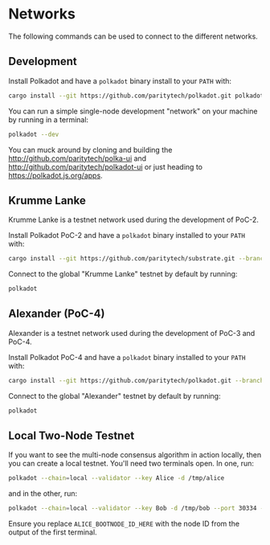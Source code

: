 # Networks

The following commands can be used to connect to the different networks.

## Development

Install Polkadot and have a `polkadot` binary install to your `PATH` with:

```bash
cargo install --git https://github.com/paritytech/polkadot.git polkadot
```

You can run a simple single-node development "network" on your machine by running in a terminal:

```bash
polkadot --dev
```

You can muck around by cloning and building the http://github.com/paritytech/polka-ui and http://github.com/paritytech/polkadot-ui or just heading to https://polkadot.js.org/apps.

## Krumme Lanke

Krumme Lanke is a testnet network used during the development of PoC-2.

Install Polkadot PoC-2 and have a `polkadot` binary installed to your `PATH` with:

```bash
cargo install --git https://github.com/paritytech/substrate.git --branch v0.2 polkadot
```

Connect to the global "Krumme Lanke" testnet by default by running:

```bash
polkadot
```

## Alexander (PoC-4)

Alexander is a testnet network used during the development of PoC-3 and PoC-4.

Install Polkadot PoC-4 and have a `polkadot` binary installed to your `PATH` with:

```bash
cargo install --git https://github.com/paritytech/polkadot.git --branch v0.4 polkadot
```

Connect to the global "Alexander" testnet by default by running:

```bash
polkadot
```

## Local Two-Node Testnet

If you want to see the multi-node consensus algorithm in action locally, then
you can create a local testnet. You'll need two terminals open. In one, run:

```bash
polkadot --chain=local --validator --key Alice -d /tmp/alice
```

and in the other, run:

```bash
polkadot --chain=local --validator --key Bob -d /tmp/bob --port 30334 --bootnodes '/ip4/127.0.0.1/tcp/30333/p2p/ALICE_BOOTNODE_ID_HERE'
```

Ensure you replace `ALICE_BOOTNODE_ID_HERE` with the node ID from the output of
the first terminal.
